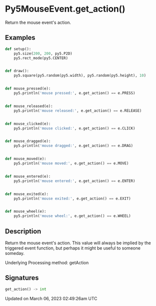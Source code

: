 # Py5MouseEvent.get_action()

Return the mouse event's action.

## Examples

<div class="example-table">

<div class="example-row"><div class="example-cell-image">

</div><div class="example-cell-code">

```python
def setup():
    py5.size(200, 200, py5.P2D)
    py5.rect_mode(py5.CENTER)


def draw():
    py5.square(py5.random(py5.width), py5.random(py5.height), 10)


def mouse_pressed(e):
    py5.println('mouse pressed:', e.get_action() == e.PRESS)


def mouse_released(e):
    py5.println('mouse released:', e.get_action() == e.RELEASE)


def mouse_clicked(e):
    py5.println('mouse clicked:', e.get_action() == e.CLICK)


def mouse_dragged(e):
    py5.println('mouse dragged:', e.get_action() == e.DRAG)


def mouse_moved(e):
    py5.println('mouse moved:', e.get_action() == e.MOVE)


def mouse_entered(e):
    py5.println('mouse entered:', e.get_action() == e.ENTER)


def mouse_exited(e):
    py5.println('mouse exited:', e.get_action() == e.EXIT)


def mouse_wheel(e):
    py5.println('mouse wheel:', e.get_action() == e.WHEEL)
```

</div></div>

</div>

## Description

Return the mouse event's action. This value will always be implied by the triggered event function, but perhaps it might be useful to someone someday.

Underlying Processing method: getAction

## Signatures

```python
get_action() -> int
```

Updated on March 06, 2023 02:49:26am UTC
